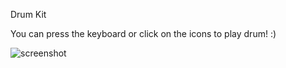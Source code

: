 Drum Kit

You can press the keyboard or click on the icons to play drum! :) 


![screenshot](https://i.imgur.com/PSYkjFy.png)
